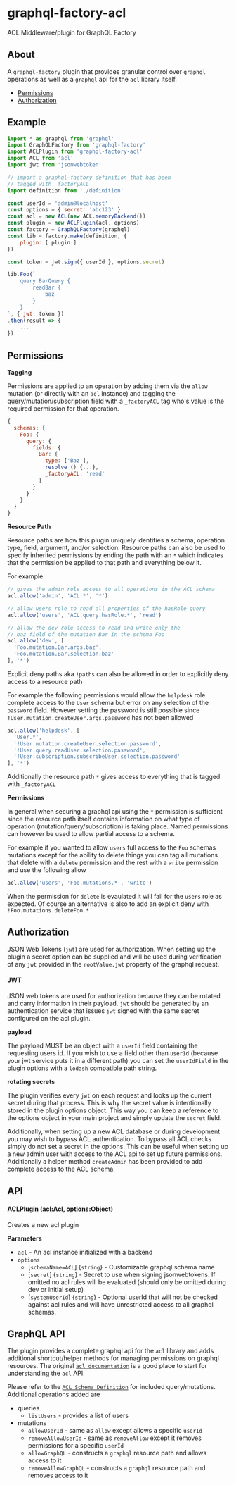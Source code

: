 # graphql-factory-acl
ACL Middleware/plugin for GraphQL Factory

## About
A `graphql-factory` plugin that provides granular control over `graphql`
operations as well as a `graphql` api for the `acl` library itself.

* [Permissions](#permissions)
* [Authorization](#authorization)

## Example

```js
import * as graphql from 'graphql'
import GraphQLFactory from 'graphql-factory'
import ACLPlugin from 'graphql-factory-acl'
import ACL from 'acl'
import jwt from 'jsonwebtoken'

// import a graphql-factory definition that has been
// tagged with _factoryACL
import definition from './definition'

const userId = 'admin@localhost'
const options = { secret: 'abc123' }
const acl = new ACL(new ACL.memoryBackend())
const plugin = new ACLPlugin(acl, options)
const factory = GraphQLFactory(graphql)
const lib = factory.make(definition, {
    plugin: [ plugin ]
})

const token = jwt.sign({ userId }, options.secret)

lib.Foo(`
    query BarQuery {
        readBar {
            baz
        }
    }
`, { jwt: token })
.then(result => {
    ...
})

```

## Permissions

**Tagging**

Permissions are applied to an operation by adding them via the
`allow` mutation (or directly with an `acl` instance) and tagging
the query/mutation/subscription field with a `_factoryACL` tag who's
value is the required permission for that operation.

```js
{
  schemas: {
    Foo: {
      query: {
        fields: {
          Bar: {
            type: ['Baz'],
            resolve () {...},
            _factoryACL: 'read'
          }
        }
      }
    }
  }
}
```


**Resource Path**

Resource paths are how this plugin uniquely identifies a schema,
operation type, field, argument, and/or selection. Resource paths can
also be used to specify inherited permissions by ending the path with
an `*` which indicates that the permission be applied to that path and
everything below it.

For example

```js
// gives the admin role access to all operations in the ACL schema
acl.allow('admin', 'ACL.*', '*')

// allow users role to read all properties of the hasRole query
acl.allow('users', 'ACL.query.hasRole.*', 'read')

// allow the dev role access to read and write only the
// baz field of the mutation Bar in the schema Foo
acl.allow('dev', [
  'Foo.mutation.Bar.args.baz',
  'Foo.mutation.Bar.selection.baz'
], '*')
```

Explicit deny paths aka `!paths` can also be allowed in order to
explicitly deny access to a resource path

For example the following permissions would allow the `helpdesk` role
complete access to the `User` schema but error on any selection of
the `password` field. However setting the password is still possible
since `!User.mutation.createUser.args.password` has not been allowed

```js
acl.allow('helpdesk', [
  'User.*',
  '!User.mutation.createUser.selection.password',
  '!User.query.readUser.selection.password',
  '!User.subscription.subscribeUser.selection.password'
], '*')
```

Additionally the resource path `*` gives access to everything that is
tagged with `_factoryACL`

**Permissions**

In general when securing a graphql api using the `*` permission is
sufficient since the resource path itself contains information on
what type of operation (mutation/query/subscription) is taking place.
Named permissions can however be used to allow partial access to a
schema.

For example if you wanted to allow `users` full access to the `Foo`
schemas mutations except for the ability to delete things you can
tag all mutations that delete with a `delete` permission and the rest
with a `write` permission and use the following allow

```js
acl.allow('users', 'Foo.mutations.*', 'write')
```

When the permission for `delete` is evaulated it will fail for the `users`
role as expected. Of course an alternative is also to add an explicit deny
with `!Foo.mutations.deleteFoo.*`

## Authorization

JSON Web Tokens (`jwt`) are used for authorization. When setting up the plugin
a secret option can be supplied and will be used during verification of
any `jwt` provided in the `rootValue.jwt` property of the graphql request.


#### JWT

JSON web tokens are used for authorization because they can be rotated and
carry information in their payload. `jwt` should be generated by an
authentication service that issues `jwt` signed with the same secret
configured on the acl plugin.

**payload**

The payload MUST be an object with a `userId` field containing the requesting
users id. If you wish to use a field other than `userId` (because your
jwt service puts it in a different path) you can set the `userIdField`
in the plugin options with a `lodash` compatible path string.

**rotating secrets**

The plugin verifies every `jwt` on each request and looks up the current
secret during that process. This is why the secret value is intentionally
stored in the plugin options object. This way you can keep a reference
to the options object in your main project and simply update the `secret`
field.

Additionally, when setting up a new ACL database or during development
you may wish to bypass ACL authentication. To bypass all ACL checks
simply do not set a secret in the options. This can be useful when
setting up a new admin user with access to the ACL api to set up
future permissions. Additionally a helper method `createAdmin` has been
provided to add complete access to the ACL schema.

## API

#### ACLPlugin (acl:Acl, options:Object)

Creates a new acl plugin

**Parameters**

* `acl` - An acl instance initialized with a backend
* `options`
  * [`schemaName=ACL`] {`string`} - Customizable graphql schema name
  * [`secret`] {`string`} - Secret to use when signing jsonwebtokens. If omitted no
  acl rules will be evaluated (should only be omitted during dev or initial setup)
  * [`systemUserId`] {`string`} - Optional userId that will not be checked against
  acl rules and will have unrestricted access to all graphql schemas.

## GraphQL API

The plugin provides a complete graphql api for the `acl` library and
adds additional shortcut/helper methods for managing permissions on
graphql resources. The original [`acl documentation`](https://github.com/optimalbits/node_acl)
is a good place to start for understanding the `acl` API.

Please refer to the [`ACL Schema Definition`](https://github.com/graphql-factory/graphql-factory-acl/blob/master/src/schemas.js)
for included query/mutations. Additional operations added are

* queries
  * `listUsers` - provides a list of users
* mutations
  * `allowUserId` - same as `allow` except allows a specific `userId`
  * `removeAllowUserId` - same as `removeAllow` except it removes permissions for a specific `userId`
  * `allowGraphQL` - constructs a `graphql` resource path and allows access to it
  * `removeAllowGraphQL` - constructs a `graphql` resource path and removes access to it

